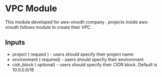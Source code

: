 # VPC Module

This module developed for aws-vinodh company . projects inside aws-vinodh  follows module to create their VPC .

## Inputs
 * project ( requied ) - users should specify their project name 
 * environment ( required) - users should specfiy their environment
 * cidr_block ( optional) - users should specify their CIDR block. Default is 10.0.0.0/16
